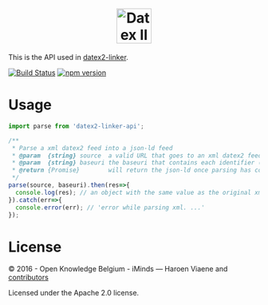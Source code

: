 <h1 align="center"><a href="https://github.com/osoc16/datex2-linker-api"><img src="https://cdn.rawgit.com/osoc16/datex2-linker-api/master/logo.svg" alt="Datex II linker API" height="70"></a></h1>

This is the API used in [datex2-linker](https://github.com/osoc16/datex2-linker).

[![Build Status](https://travis-ci.org/osoc16/datex2-linker-api.svg?branch=master)](https://travis-ci.org/osoc16/datex2-linker-api)
[![npm version](https://badge.fury.io/js/datex2-linker-api.svg)](https://www.npmjs.com/package/datex2-linker-api)

# Usage

```js
import parse from 'datex2-linker-api';

/**
 * Parse a xml datex2 feed into a json-ld feed
 * @param  {string} source  a valid URL that goes to an xml datex2 feed
 * @param  {string} baseuri the baseuri that contains each identifier (as a hash)
 * @return {Promise}        will return the json-ld once parsing has completed
 */
parse(source, baseuri).then(res=>{
  console.log(res); // an object with the same value as the original xml
}).catch(err=>{
  console.error(err); // 'error while parsing xml. ...'
});
```

# License

© 2016 - Open Knowledge Belgium - iMinds — Haroen Viaene and [contributors](https://github.com/oSoc16/datex2-linker-api/graphs/contributors)

Licensed under the Apache 2.0 license.
